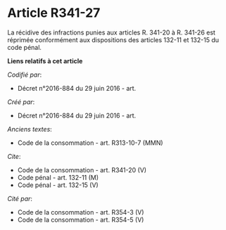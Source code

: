 # Article R341-27

La récidive des infractions punies aux articles R. 341-20 à R. 341-26 est réprimée conformément aux dispositions des articles
132-11 et 132-15 du code pénal.

**Liens relatifs à cet article**

_Codifié par_:

  - Décret n°2016-884 du 29 juin 2016 - art.

_Créé par_:

  - Décret n°2016-884 du 29 juin 2016 - art.

_Anciens textes_:

  - Code de la consommation - art. R313-10-7 (MMN)

_Cite_:

  - Code de la consommation - art. R341-20 (V)
  - Code pénal - art. 132-11 (M)
  - Code pénal - art. 132-15 (V)

_Cité par_:

  - Code de la consommation - art. R354-3 (V)
  - Code de la consommation - art. R354-5 (V)
